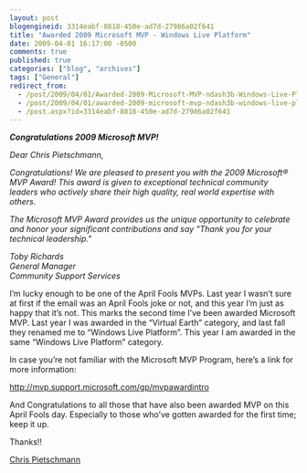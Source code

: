 ```yaml
---
layout: post
blogengineid: 3314eabf-8818-450e-ad7d-27986a02f641
title: "Awarded 2009 Microsoft MVP - Windows Live Platform"
date: 2009-04-01 16:17:00 -0500
comments: true
published: true
categories: ["blog", "archives"]
tags: ["General"]
redirect_from: 
  - /post/2009/04/01/Awarded-2009-Microsoft-MVP-ndash3b-Windows-Live-Platform
  - /post/2009/04/01/awarded-2009-microsoft-mvp-ndash3b-windows-live-platform
  - /post.aspx?id=3314eabf-8818-450e-ad7d-27986a02f641
---
```

<!-- more -->

***Congratulations 2009 Microsoft MVP!***

*Dear Chris Pietschmann,*

*Congratulations! We are pleased to present you with the 2009 Microsoft&reg; MVP Award! This award is given to exceptional technical community leaders who actively share their high quality, real world expertise with others.*

*The Microsoft MVP Award provides us the unique opportunity to celebrate and honor your significant contributions and say "Thank you for your technical leadership."*

*Toby Richards     <br />General Manager       <br />Community Support Services*

I&rsquo;m lucky enough to be one of the April Fools MVPs. Last year I wasn&rsquo;t sure at first if the email was an April Fools joke or not, and this year I&rsquo;m just as happy that it&rsquo;s not. This marks the second time I&rsquo;ve been awarded Microsoft MVP. Last year I was awarded in the &ldquo;Virtual Earth&rdquo; category, and last fall they renamed me to &ldquo;Windows Live Platform&rdquo;. This year I am awarded in the same &ldquo;Windows Live Platform&rdquo; category.

In case you&rsquo;re not familiar with the Microsoft MVP Program, here&rsquo;s a link for more information:

<a title="http://mvp.support.microsoft.com/gp/mvpawardintro" href="http://mvp.support.microsoft.com/gp/mvpawardintro">http://mvp.support.microsoft.com/gp/mvpawardintro</a>

And Congratulations to all those that have also been awarded MVP on this April Fools day. Especially to those who&rsquo;ve gotten awarded for the first time; keep it up.

Thanks!!

<a href="https://mvp.support.microsoft.com/profile/Pietschmann" target="_blank">Chris Pietschmann</a>
